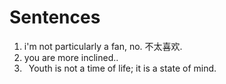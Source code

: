 
# Sentences

1. i'm not particularly a fan, no.
不太喜欢.
2. you are more inclined..
3.  Youth is not a time of life; it is a state of mind.

